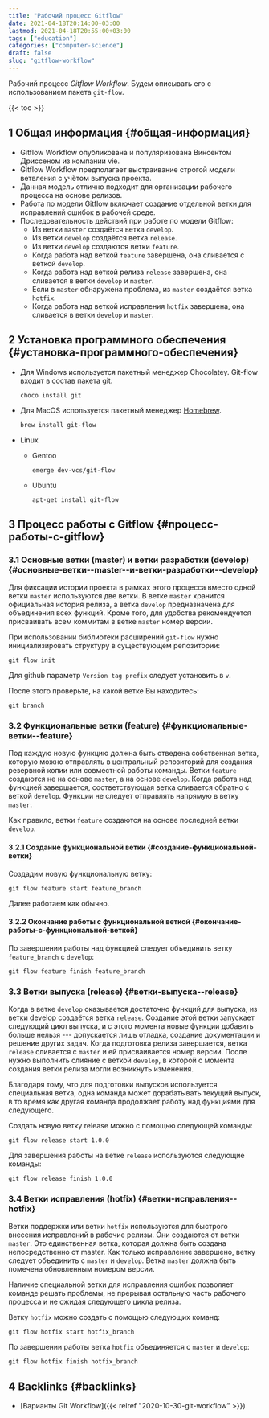 ```yaml
---
title: "Рабочий процесс Gitflow"
date: 2021-04-18T20:14:00+03:00
lastmod: 2021-04-18T20:55:00+03:00
tags: ["education"]
categories: ["computer-science"]
draft: false
slug: "gitflow-workflow"
---
```


Рабочий процесс _Gitflow Workflow_. Будем описывать его с использованием пакета `git-flow`.

<!--more-->

{{< toc >}}


## <span class="section-num">1</span> Общая информация {#общая-информация}

-   Gitflow Workflow опубликована и популяризована Винсентом Дриссеном из компании vie.
-   Gitflow Workflow предполагает выстраивание строгой модели ветвления с учётом выпуска проекта.
-   Данная модель отлично подходит для организации рабочего процесса на основе релизов.
-   Работа по модели Gitflow включает создание отдельной ветки для исправлений ошибок в рабочей среде.
-   Последовательность действий при работе по модели Gitflow:
    -   Из ветки `master` создаётся ветка `develop`.
    -   Из ветки `develop` создаётся ветка `release`.
    -   Из ветки `develop` создаются ветки `feature`.
    -   Когда работа над веткой `feature` завершена, она сливается с веткой `develop`.
    -   Когда работа над веткой релиза `release` завершена, она сливается в ветки `develop` и `master`.
    -   Если в `master` обнаружена проблема, из `master` создаётся ветка `hotfix`.
    -   Когда работа над веткой исправления `hotfix` завершена, она сливается в ветки `develop` и `master`.


## <span class="section-num">2</span> Установка программного обеспечения {#установка-программного-обеспечения}

-   Для Windows используется пакетный менеджер Chocolatey.
    Git-flow входит в состав пакета git.

    ```shell
    choco install git
    ```
-   Для MacOS используется пакетный менеджер [Homebrew](https://brew.sh/).

    ```shell
    brew install git-flow
    ```
-   Linux
    -   Gentoo

        ```shell
        emerge dev-vcs/git-flow
        ```
    -   Ubuntu

        ```shell
        apt-get install git-flow
        ```


## <span class="section-num">3</span> Процесс работы с Gitflow {#процесс-работы-с-gitflow}


### <span class="section-num">3.1</span> Основные ветки (master) и ветки разработки (develop) {#основные-ветки--master--и-ветки-разработки--develop}

Для фиксации истории проекта в рамках этого процесса вместо одной
ветки `master` используются две ветки. В ветке `master` хранится
официальная история релиза, а ветка `develop` предназначена для
объединения всех функций. Кроме того, для удобства рекомендуется
присваивать всем коммитам в ветке `master` номер версии.

При использовании библиотеки расширений `git-flow` нужно инициализировать структуру в существующем репозитории:

```shell
git flow init
```

Для github параметр `Version tag prefix` следует установить в `v`.

После этого проверьте, на какой ветке Вы находитесь:

```shell
git branch
```


### <span class="section-num">3.2</span> Функциональные ветки (feature) {#функциональные-ветки--feature}

Под каждую новую функцию должна быть отведена собственная ветка,
которую можно отправлять в центральный репозиторий для создания
резервной копии или совместной работы команды. Ветки `feature` создаются
не на основе `master`, а на основе `develop`. Когда работа над функцией
завершается, соответствующая ветка сливается обратно с веткой
`develop`. Функции не следует отправлять напрямую в ветку `master`.

Как правило, ветки `feature` создаются на основе последней ветки `develop`.


#### <span class="section-num">3.2.1</span> Создание функциональной ветки {#создание-функциональной-ветки}

Создадим новую функциональную ветку:

```shell
git flow feature start feature_branch
```

Далее работаем как обычно.


#### <span class="section-num">3.2.2</span> Окончание работы с функциональной веткой {#окончание-работы-с-функциональной-веткой}

По завершении работы над функцией следует объединить ветку `feature_branch` с `develop`:

```shell
git flow feature finish feature_branch
```


### <span class="section-num">3.3</span> Ветки выпуска (release) {#ветки-выпуска--release}

Когда в ветке `develop` оказывается достаточно функций для выпуска, из
ветки develop создаётся ветка `release`. Создание этой ветки запускает
следующий цикл выпуска, и с этого момента новые функции добавить
больше нельзя --- допускается лишь отладка, создание документации и
решение других задач. Когда подготовка релиза завершается, ветка
`release` сливается с `master` и ей присваивается номер версии. После
нужно выполнить слияние с веткой `develop`, в которой с момента создания
ветки релиза могли возникнуть изменения.

Благодаря тому, что для подготовки выпусков используется специальная
ветка, одна команда может дорабатывать текущий выпуск, в то время как
другая команда продолжает работу над функциями для следующего.

Создать новую ветку release можно с помощью следующей команды:

```shell
git flow release start 1.0.0
```

Для завершения работы на ветке `release` используются следующие команды:

```shell
git flow release finish 1.0.0
```


### <span class="section-num">3.4</span> Ветки исправления (hotfix) {#ветки-исправления--hotfix}

Ветки поддержки или ветки `hotfix` используются для быстрого внесения
исправлений в рабочие релизы. Они создаются от ветки `master`. Это
единственная ветка, которая должна быть создана непосредственно от
master. Как только исправление завершено, ветку следует объединить с
`master` и `develop`. Ветка `master` должна
быть помечена обновленным номером версии.

Наличие специальной ветки для исправления ошибок позволяет команде
решать проблемы, не прерывая остальную часть рабочего процесса и не
ожидая следующего цикла релиза.

Ветку `hotfix` можно создать с помощью следующих команд:

```shell
git flow hotfix start hotfix_branch
```

По завершении работы ветка `hotfix` объединяется с `master` и `develop`:

```shell
git flow hotfix finish hotfix_branch
```


## <span class="section-num">4</span> Backlinks {#backlinks}

-   [Варианты Git Workflow]({{< relref "2020-10-30-git-workflow" >}})
